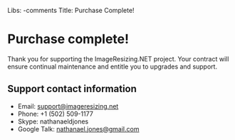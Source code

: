 Libs: -comments
Title: Purchase Complete!

# Purchase complete!

Thank you for supporting the ImageResizing.NET project. Your contract will ensure continual maintenance and entitle you to upgrades and support.

## Support contact information

* Email: support@imageresizing.net
* Phone: +1 (502) 509-1177
* Skype: nathanaeldjones
* Google Talk: nathanael.jones@gmail.com